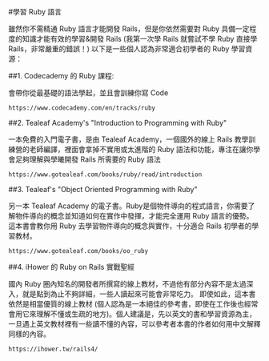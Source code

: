 #學習 Ruby 語言

雖然你不需精通 Ruby 語言才能開發 Rails，但是你依然需要對 Ruby 具備一定程度的知識才能有效的學習&開發 Rails (我第一次學 Rails 就嘗試不學 Ruby 直接學 Rails，非常嚴重的錯誤！) 以下是一些個人認為非常適合初學者的 Ruby 學習資源：

##1. Codecademy 的 Ruby 課程:

會帶你從最基礎的語法學起，並且會訓練你寫 Code

```
https://www.codecademy.com/en/tracks/ruby
```

##2. Tealeaf Academy's "Introduction to Programming with Ruby"

一本免費的入門電子書，是由 Tealeaf Academy，一個國外的線上 Rails 教學訓練營的老師編譯，裡面會拿掉不實用或太進階的 Ruby 語法和功能，專注在讓你學會足夠理解與學曦開發 Rails 所需要的 Ruby 語法

```
https://www.gotealeaf.com/books/ruby/read/introduction
```

##3. Tealeaf's "Object Oriented Programming with Ruby"

另一本 Tealeaf Academy 的電子書。Ruby是個物件導向的程式語言，你需要了解物件導向的概念並知道如何在實作中發揮，才能完全運用 Ruby 語言的優勢。 這本書會教你用 Ruby 去學習物件導向的概念與實作，十分適合 Rails 初學者的學習教材。

```
https://www.gotealeaf.com/books/oo_ruby
```

##4. iHower 的 Ruby on Rails 實戰聖經

國內 Ruby 圈內知名的開發者所撰寫的線上教材，不過他有部分內容不是太過深入，就是點到為止不夠詳細，一些人讀起來可能會非常吃力。 即使如此，這本書依然是相當優質的線上教材 (個人認為是一本絕佳的參考書，即使在工作後也經常會用它來理解不懂或生疏的地方)。個人建議是，先以英文的書和學習資源為主，一旦遇上英文教材裡有一些讀不懂的內容，可以參考者本書的作者如何用中文解釋同樣的內容。 

```
https://ihower.tw/rails4/
```

